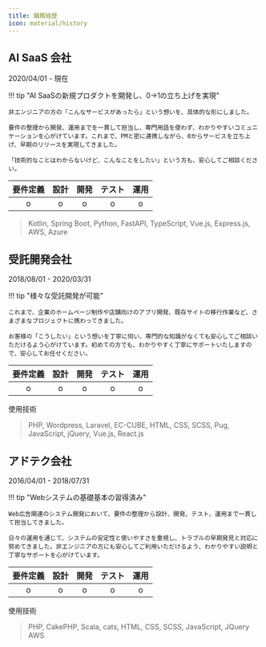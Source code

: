 ```yaml
---
title: 職務経歴
icon: material/history
---
```


## AI SaaS 会社

2020/04/01 - 現在

!!! tip "AI SaaSの新規プロダクトを開発し、0→1の立ち上げを実現"

    非エンジニアの方の「こんなサービスがあったら」という想いを、具体的な形にしました。
    
    ​要件の整理から開発、運用までを一貫して担当し、専門用語を使わず、わかりやすいコミュニケーションを心がけています。​これまで、PMと密に連携しながら、0からサービスを立ち上げ、早期のリリースを実現してきました。
    
    ​「技術的なことはわからないけど、こんなことをしたい」という方も、安心してご相談ください。


| 要件定義 | 設計  | 開発  | テスト | 運用  |
| :------: | :---: | :---: | :----: | :---: |
|    o     |   o   |   o   |   o    |   o   |

> Kotlin, Spring Boot,
> Python, FastAPI,
> TypeScript, Vue.js, Express.js,
> AWS, Azure

## 受託開発会社

2018/08/01 - 2020/03/31

!!! tip "様々な受託開発が可能"

    これまで、企業のホームページ制作や店舗向けのアプリ開発、既存サイトの移行作業など、さまざまなプロジェクトに携わってきました。
    
    ​お客様の「こうしたい」という想いを丁寧に伺い、専門的な知識がなくても安心してご相談いただけるよう心がけています。​初めての方でも、わかりやすく丁寧にサポートいたしますので、安心してお任せください。


| 要件定義 | 設計  | 開発  | テスト | 運用  |
| :------: | :---: | :---: | :----: | :---: |
|    o     |   o   |   o   |   o    |   o   |

使用技術

> PHP, Wordpress, Laravel, EC-CUBE,
> HTML, CSS, SCSS, Pug,
> JavaScript, jQuery, Vue.js, React.js

## アドテク会社

2016/04/01 - 2018/07/31

!!! tip "Webシステムの基礎基本の習得済み"

    Web広告関連のシステム開発において、要件の整理から設計、開発、テスト、運用まで一貫して担当してきました。
    
    ​日々の運用を通じて、システムの安定性と使いやすさを重視し、トラブルの早期発見と対応に努めてきました。​非エンジニアの方にも安心してご利用いただけるよう、わかりやすい説明と丁寧なサポートを心がけています。​



| 要件定義 | 設計  | 開発  | テスト | 運用  |
| :------: | :---: | :---: | :----: | :---: |
|    o     |   o   |   o   |   o    |   o   |

使用技術

> PHP, CakePHP, Scala, cats,
> HTML, CSS, SCSS,
> JavaScript, JQuery
> AWS
